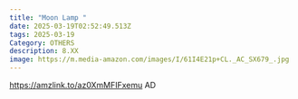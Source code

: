 ```yaml
---
title: "Moon Lamp "
date: 2025-03-19T02:52:49.513Z
tags: 2025-03-19
Category: OTHERS
description: 8.XX
image: https://m.media-amazon.com/images/I/61I4E21p+CL._AC_SX679_.jpg
---
```

https://amzlink.to/az0XmMFIFxemu    AD